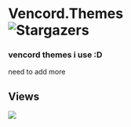 # Vencord.Themes  <br />  <img alt="Stargazers" src="https://img.shields.io/github/stars/i-is-evil-duck/dot.files?style=for-the-badge&logo=starship&color=C9CBFF&logoColor=D9E0EE&labelColor=302D41">


### vencord themes i use :D

need to add more

## Views

<img src="https://count.getloli.com/get/@ducky-discord?theme=rule34" />
